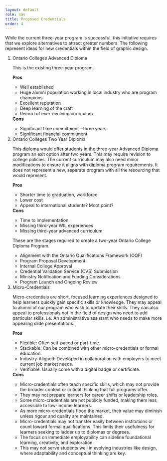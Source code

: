 ```yaml
---
layout: default
role: nav
title: Proposed Credentials
order: 4
---
```

<p>
	While the current three-year program is successful, this initiative requires that we explore alternatives to attract greater numbers. The following represent ideas for new credentials within the field of graphic design. 
</p>
<ol>
	<li>Ontario Colleges Advanced Diploma</li>
	<p>
		This is the existing three-year program. 
	</p>
	<strong>Pros</strong> 
	<ul>
		<li>Well established</li>
		<li>Huge alumni population working in local industry who are program champions</li>
		<li>Excellent reputation</li>
		<li>Deep learning of the craft</li>
		<li>Record of ever-evolving curriculum</li>
	</ul>
	<strong>Cons</strong> 
	<ul>
		<li>Significant time commitment—three years</li>
		<li>Significant financial commitment</li>
	</ul>
	<li>Ontario Colleges Two Year Diploma</li>
	<p>
		This diploma would offer students in the three-year Advanced Diploma program an exit option after two years. This may require revision to college policies. The current curriculum may also need minor modifications to ensure it aligns with diploma program requirements. It does not represent a new, separate program with all the resourcing that would represent. 
	</p>
	<strong>Pros</strong> 
	<ul>
		<li>Shorter time to graduation, workforce</li>
		<li>Lower cost</li>
		<li>Appeal to international students? Moot point?</li>
	</ul>
	<strong>Cons</strong> 
	<ul>
		<li>Time to implementation</li>
		<li>Missing third-year WIL experiences</li>
		<li>Missing third-year advanced curriculum</li>
	</ul>
	<p>
		These are the stages required to create a two-year Ontario College Diploma Program. 
	</p>
	<ul>
		<li>Alignment with the Ontario Qualifications Framework (OQF)</li>
		<li>Program Proposal Development</li>
		<li>Internal College Approval</li>
		<li>Credential Validation Service (CVS) Submission</li>
		<li>Ministry Notification and Funding Considerations</li>
		<li>Program Launch and Ongoing Review</li>
	</ul>
	<li>Micro-Credentials</li>
	<p>
		Micro-credentials are short, focused learning experiences designed to help learners quickly gain specific skills or knowledge. They may appeal to alumni of our program who wish to update their skills. They can also appeal to professionals not in the field of design who need to add particular skills. i.e. An administrative assistant who needs to make more appealing slide presentations. 
	</p>
	<strong>Pros</strong> 
	<ul>
		<li>Flexible: Often self-paced or part-time.</li>
		<li>Stackable: Can be combined with other micro-credentials or formal education.</li>
		<li>Industry-Aligned: Developed in collaboration with employers to meet current job market needs.</li>
		<li>Verifiable: Usually come with a digital badge or certificate.</li>
	</ul>
	<strong>Cons</strong> 
	<ul>
		<li>Micro-credentials often teach specific skills, which may not provide the broader context or critical thinking that full programs offer.</li>
		<li>They may not prepare learners for career shifts or leadership roles.</li>
		<li>Some micro-credentials are not publicly funded, making them less accessible to low-income learners.</li>
		<li>As more micro-credentials flood the market, their value may diminish unless rigour and quality are maintained.</li>
		<li>Micro-credentials may not transfer easily between institutions or count toward formal qualifications. This limits their usefulness for learners seeking to ladder up to diplomas or degrees.</li>
		<li>The focus on immediate employability can sideline foundational learning, creativity, and exploration.</li>
		<li>This may not serve students well in evolving industries like design, where adaptability and conceptual thinking are key.</li>
	</ul>
</ol>
